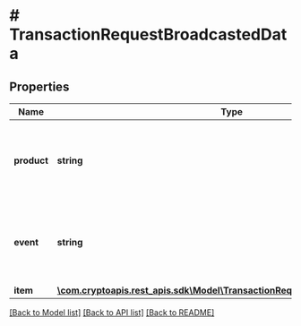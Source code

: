 # # TransactionRequestBroadcastedData

## Properties

Name | Type | Description | Notes
------------ | ------------- | ------------- | -------------
**product** | **string** | Represents the Crypto APIs 2.0 product which sends the callback. |
**event** | **string** | Defines the specific event, for which a callback subscription is set. |
**item** | [**\com.cryptoapis.rest_apis.sdk\Model\TransactionRequestBroadcastedDataItem**](TransactionRequestBroadcastedDataItem.md) |  |

[[Back to Model list]](../../README.md#models) [[Back to API list]](../../README.md#endpoints) [[Back to README]](../../README.md)
